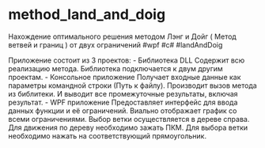 # method_land_and_doig
Нахождение оптимального решения методом Лэнг и Дойг ( Метод ветвей и границ ) от двух ограничений #wpf #c# #landAndDoig

Приложение состоит из 3 проектов:
	- Библиотека DLL
		Содержит всю реализацию метода. Библиотека подключается к двум другим проектам.
	- Консольное приложение
		Получает входные данные как параметры командной строки (Путь к файлу). Производит вызов метода из библитеки. И выводит все промежуточные результаты, включая результат. 
	- WPF приложение
		Предоставляет интерфейс для ввода данных функции и её ограничений. Виально отображает график со всеми ограничениями. Выбор ветки осуществляется в дереве справа. Для движения по дереву необходимо зажать ПКМ. Для выбора ветки необходимо нажать на соответствующий прямоугольник.